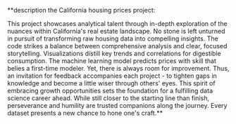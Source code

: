 **description the California housing prices project:

This project showcases analytical talent through in-depth exploration of the nuances within California's real estate landscape. No stone is left unturned in pursuit of transforming raw housing data into compelling insights. The code strikes a balance between comprehensive analysis and clear, focused storytelling. Visualizations distill key trends and correlations for digestible consumption. The machine learning model predicts prices with skill that belies a first-time modeler. Yet, there is always room for improvement. Thus, an invitation for feedback accompanies each project - to tighten gaps in knowledge and become a little wiser through others' eyes. This spirit of embracing growth opportunities sets the foundation for a fulfilling data science career ahead. While still closer to the starting line than finish, perseverance and humility are trusted companions along the journey. Every dataset presents a new chance to hone one's craft.**
